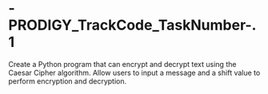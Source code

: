 # -PRODIGY_TrackCode_TaskNumber-.1
Create a Python program that can encrypt and decrypt text using the Caesar Cipher algorithm. Allow users to input a message and a shift value to perform encryption and decryption.
